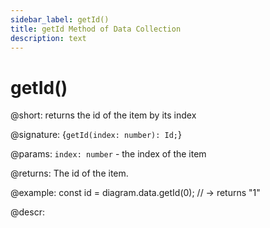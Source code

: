 ```yaml
---
sidebar_label: getId()
title: getId Method of Data Collection
description: text
---
```


# getId()

@short: returns the id of the item by its index

@signature: {`getId(index: number): Id;`}

@params:
`index: number` - the index of the item

@returns:
The id of the item.

@example:
const id = diagram.data.getId(0); // -> returns "1"

@descr:
